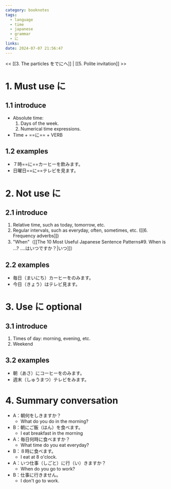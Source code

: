 ```yaml
---
category: booknotes
tags:
  - language
  - time
  - japanese
  - grammar
  - に
links: 
date: 2024-07-07 21:56:47
---
```

<< [[3. The particles をでにへ]] | [[5. Polite invitation]] >>

# 1. Must use に

## 1.1 introduce

- Absolute time:
	1. Days of the week.
	2. Numerical time expressions.
- Time + ==に== + VERB

## 1.2 examples

- ７時==に==カーヒーを飲みます。
- 日曜日==に==テレビを見ます。

# 2. Not use に

## 2.1 introduce

1. Relative time, such as today, tomorrow, etc.
2. Regular intervals, such as everyday, often, sometimes, etc. ([[6. Frequency adverbs]])
3. "When"（[[The 10 Most Useful Japanese Sentence Patterns#9. When is …? ….はいつですか？|いつ]]）

## 2.2 examples

- 毎日（まいにち）カーヒーをのみます。
- 今日（きょう）はテレビ見ます。

# 3. Use に optional

## 3.1 introduce

1. Times of day: morning, evening, etc.
2. Weekend

## 3.2 examples

- 朝（あさ）にコーヒーをのみます。
- 週末（しゅうまつ）テレビをみます。

# 4. Summary conversation

- A：朝何をしきますか？
	- What do you do in the morning?
- B：朝にご飯（はん）を食べます。
	- I eat breakfast in the morning
- A：毎日何時に食べますか？
	- What time do you eat everyday?
- B：８時に食べます。
	- I eat at 8 o'clock.
- A：いつ仕事（しごと）に行（い）きますか？ 
	- When do you go to work?
- B：仕事に行きません。
	- I don't go to work.
